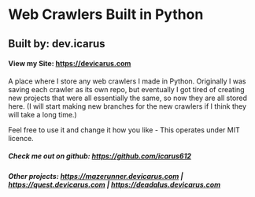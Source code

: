 # Web Crawlers Built in Python
## Built by: dev.icarus
#### View my Site: https://devicarus.com
A place where I store any web crawlers I made in Python. Originally I was saving each crawler as its own repo, but eventually I got tired of creating new projects that were all essentially the same, so now they are all stored here. (I will start making new branches for the new crawlers if I think they will take a long time.)

Feel free to use it and change it how you like - This operates under MIT licence. 

##### Check me out on github: https://github.com/icarus612
##### Other projects:  https://mazerunner.devicarus.com | https://quest.devicarus.com | https://deadalus.devicarus.com

